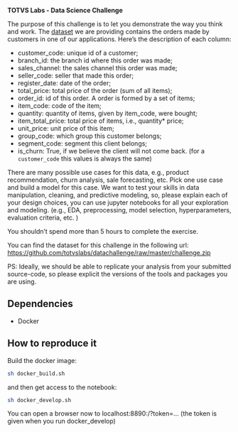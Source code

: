 <b>TOTVS Labs - Data Science Challenge</b>

The purpose of this challenge is to let you demonstrate the way you think and work. The [dataset](https://github.com/totvslabs/datachallenge/raw/master/challenge.zip) we are providing contains the orders made by customers in one of our applications. Here’s the description of each column:

* customer_code: unique id of a customer;
* branch_id: the branch id where this order was made;
* sales_channel: the sales channel this order was made;
* seller_code: seller that made this order;
* register_date: date of the order;
* total_price: total price of the order (sum of all items);
* order_id: id of this order. A order is formed by a set of items;
* item_code: code of the item;
* quantity: quantity of items, given by item_code, were bought;
* item_total_price: total price of items, i.e., quantity* price;
* unit_price: unit price of this item;
* group_code: which group this customer belongs;
* segment_code: segment this client belongs;
* is_churn: True, if we believe the client will not come back. (for a `customer_code` this values is always the same)

There are many possible use cases for this data, e.g., product recommendation, churn analysis, sale forecasting, etc.  Pick one use case and build a model for this case. We want to test your skills in data manipulation, cleaning, and predictive modeling, so, please explain each of your design choices, you can use jupyter notebooks for all your exploration and modeling. (e.g., EDA, preprocessing, model selection, hyperparameters, evaluation criteria, etc. )

You shouldn’t spend more than 5 hours to complete the exercise.

You can find the dataset for this challenge in the following url:
https://github.com/totvslabs/datachallenge/raw/master/challenge.zip

PS: Ideally, we should be able to replicate your analysis from your submitted source-code, so please explicit the versions of the tools and packages you are using.


## Dependencies

* Docker

## How to reproduce it

Build the docker image:

```bash
sh docker_build.sh
```

and then get access to the notebook:

```bash
sh docker_develop.sh
```

You can open a browser now to localhost:8890:/?token=...
(the token is given when you run docker_develop)